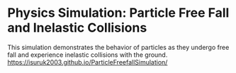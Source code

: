 # Physics Simulation: Particle Free Fall and Inelastic Collisions
This simulation demonstrates the behavior of particles as they undergo free fall and experience inelastic collisions with the ground.
https://isuruk2003.github.io/ParticleFreefallSimulation/
